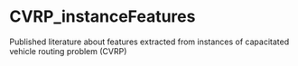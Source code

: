 # CVRP_instanceFeatures
Published literature about features extracted from instances of capacitated vehicle routing problem (CVRP) 
